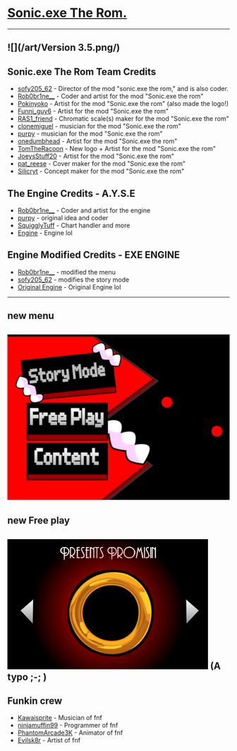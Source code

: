 # [Sonic.exe The Rom.](https://github.com/sofy62/sonic.exe-the-rom/)

----------------------------------------------

![](/art/Version 3.5.png/)
----------------------------------------------

## Sonic.exe The Rom Team Credits
- [sofy205_62](https://scratch.mit.edu/users/sofy205_62) - Director of the mod "sonic.exe the rom," and is also coder.
- [Rob0br1ne__](https://scratch.mit.edu/users/Rob0br1ne__) - Coder and artist for the mod "Sonic.exe the rom"
- [Pokinyoko](https://scratch.mit.edu/users/Pokinyoko) - Artist for the mod "Sonic.exe the rom" (also made the logo!)
- [Funni_guy6](https://scratch.mit.edu/users/Funni_guy6) - Artist for the mod "Sonic.exe the rom"
- [RAS1_friend](https://scratch.mit.edu/users/RAS1_friend) - Chromatic scale(s) maker for the mod "Sonic.exe the rom"
- [clonemiguel](https://scratch.mit.edu/users/clonemiguel) - musician for the mod "Sonic.exe the rom"
- [purpy](https://scratch.mit.edu/users/purpy) - musician for the mod "Sonic.exe the rom"
- [onedumbhead](https://scratch.mit.edu/users/onedumbhead) - Artist for the mod "Sonic.exe the rom"
- [TomTheRacoon](https://scratch.mit.edu/users/TomTheRacoon) - New logo + Artist for the mod "Sonic.exe the rom"
- [JoeysStuff20](https://scratch.mit.edu/users/JoeysStuff20) - Artist for the mod "Sonic.exe the rom"
- [pat_reese](https://scratch.mit.edu/users/pat_reese) - Cover maker for the mod "Sonic.exe the rom"
- [Silicryt](https://scratch.mit.edu/users/Silicryt) - Concept maker for the mod "Sonic.exe the rom"

## The Engine Credits - A.Y.S.E

- [Rob0br1ne__](https://scratch.mit.edu/users/Rob0br1ne__) - Coder and artist for the engine
- [purpy](https://scratch.mit.edu/users/purpy) - original idea and coder
- [SquigglyTuff](https://scratch.mit.edu/users/SquigglyTuff) - Chart handler and more
- [Engine](https://scratch.mit.edu/projects/708619040/) - Engine lol

## Engine Modified Credits - EXE ENGINE

- [Rob0br1ne__](https://scratch.mit.edu/users/Rob0br1ne__) - modified the menu
- [sofy205_62](https://scratch.mit.edu/users/sofy205_62) - modifies the story mode
- [Original Engine](https://scratch.mit.edu/projects/708619040) - Original Engine lol




----------------------------------------------
## new menu
![](/art/menuUpdated.png)
----------------------------------------------
## new Free play
![](/art/freeplayleak.png)
(A typo ;-; )
---------------------------------------------

## Funkin crew
- [Kawaisprite](https://twitter.com/kawaisprite) - Musician of fnf
- [ninjamuffin99](https://twitter.com/ninja_muffin99) - Programmer of fnf
- [PhantomArcade3K](https://twitter.com/phantomarcade3k) - Animator of fnf
- [Evilsk8r](https://twitter.com/evilsk8r)  - Artist of fnf

